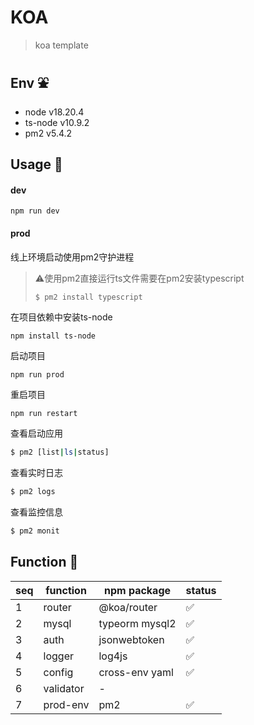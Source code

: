 # KOA

> koa template

## Env ⛲️

- node v18.20.4
- ts-node v10.9.2
- pm2 v5.4.2

## Usage 🔧

#### dev

```npm
npm run dev
```

#### prod

线上环境启动使用pm2守护进程

> ⚠️使用pm2直接运行ts文件需要在pm2安装typescript
>
> ```bash
> $ pm2 install typescript
> ```

在项目依赖中安装ts-node

```npm
npm install ts-node
```

启动项目

```npm
npm run prod
```

重启项目

```npm
npm run restart
```

查看启动应用

```bash
$ pm2 [list|ls|status]
```

查看实时日志

```bash
$ pm2 logs
```

查看监控信息

```bash
$ pm2 monit
```

## Function 🎁

| seq | function  | npm package    | status |
| --- | --------- | -------------- | ------ |
| 1   | router    | @koa/router    | ✅     |
| 2   | mysql     | typeorm mysql2 | ✅     |
| 3   | auth      | jsonwebtoken   | ✅     |
| 4   | logger    | log4js         | ✅     |
| 5   | config    | cross-env yaml | ✅     |
| 6   | validator | -              |        |
| 7   | prod-env  | pm2            | ✅     |
